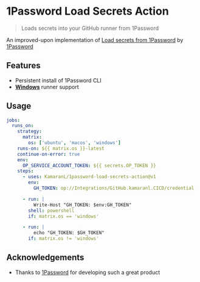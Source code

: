 # 1Password Load Secrets Action

> Loads secrets into your GitHub runner from 1Password

An improved-upon implementation of [Load secrets from 1Password](https://github.com/marketplace/actions/load-secrets-from-1password) by [1Password](https://github.com/1Password)

## Features

- Persistent install of 1Password CLI
- <u>**Windows**</u> runner support

## Usage

```yaml
jobs:
  runs_on:
    strategy:
      matrix:
        os: ['ubuntu', 'macos', 'windows']
    runs-on: ${{ matrix.os }}-latest
    continue-on-error: true
    env:
      OP_SERVICE_ACCOUNT_TOKEN: ${{ secrets.OP_TOKEN }}
    steps:
      - uses: KamaranL/1password-load-secrets-action@v1
        env:
          GH_TOKEN: op://Integrations/GitHub.kamaranl.CICD/credential

      - run: |
          Write-Host "GH_TOKEN: $env:GH_TOKEN"
        shell: powershell
        if: matrix.os == 'windows'

      - run: |
          echo "GH_TOKEN: $GH_TOKEN"
        if: matrix.os != 'windows'
```


## Acknowledgements

- Thanks to [1Password]((https://github.com/1Password)) for developing such a great product

